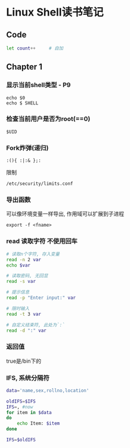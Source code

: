 Linux Shell读书笔记
==================

Code
----

``` sh
let count++     # 自加
```

Chapter 1
---------

### 显示当前shell类型 - P9

    echo $0
    echo $ SHELL

### 检查当前用户是否为root(==0)

    $UID

### Fork炸弹(递归)

    :(){ :|:& };:

限制

    /etc/security/limits.conf

### 导出函数

可以像环境变量一样导出, 作用域可以扩展到子进程

    export -f <fname>

### read 读取字符 不使用回车

``` sh
# 读取n个字符, 存入变量
read -n 2 var
echo $var

# 读取密码, 无回显
read -s var

# 提示信息
read -p "Enter input:" var

# 限时输入
read -t 3 var

# 自定义结束符, 此处为`:`
read -d ":" var
```

### 返回值

true是/bin下的

### IFS, 系统分隔符

``` sh
data='name,sex,rollno,location'

oldIFS=$IFS
IFS=, #now
for item in $data
do
    echo Item: $item
done

IFS=$oldIFS
```
